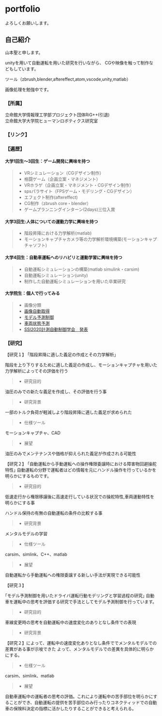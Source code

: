 # portfolio
よろしくお願いします。

## 自己紹介
山本聖と申します。

unityを用いて自動運転を用いた研究を行いながら、
CGや映像を触って制作などもしています。

ツール（zbrush,blender,aftereffect,atom,vscode,unity,matlab）

画像処理を勉強中です。

### 【所属】
立命館大学情報理工学部プロジェクト団体RiG++(引退)   
立命館大学大学院ヒューマンロボティクス研究室

### 【リンク】

### 【遍歴】

#### 大学1回生～3回生：ゲーム開発に興味を持つ
> - VRシミュレーション（CGデザイン制作）
> - 格闘ゲーム（企画立案・マネジメント）
> - VRホラゲ（企画立案・マネジメント・CGデザイン制作）
> - spsパラサイト（FPSゲーム・モデリング・CGデザイン）
> - エフェクト制作(aftereffect)
> - CG制作（zbrush core・blender）
> - ゲームプランニングインターン(2days)三位入賞

#### 大学3回生:人体についての運動力学に興味を持つ
> - 階段昇降における力学解析(matlab)
> - モーションキャプチャカメラ等の力学解析環境構築(モーションキャプチャソフト)

#### 大学4回生：自動車運転へのリハビリと運動学習に興味を持つ
> - 自動運転シミュレーションの構築(matlab simulink・carsim)
> - 自動運転シミュレーション(unity)
> - 制作した自動運転シミュレーションを用いた卒業研究

#### 大学院生：個人で行ってみる
> - 画像分類
> - [画像自動取得](https://github.com/satqueen88/flockrAPI_image)
> - [モデル予測制御](https://github.com/satqueen88/MPC)
> - [車両状態予測](https://github.com/satqueen88/dynamics)
> - [SSI2020計測自動制御学会　発表](https://ssi2020.sice.or.jp/)

### 【研究】


【研究１】
｢階段昇降に適した義足の作成とその力学解析｣

  階段を上り下りするために適した義足の作成し、モーションキャプチャを用いた力学解析によってその評価を行う

  > - 研究目的

  油圧のみでの新たな義足を作成し、その評価を行う事

  > - 研究背景

  一部のトルク負荷が軽減しより階段昇降に適した義足が求められた

  > - 仕様ツール
  
  モーションキャプチャ、CAD
  
  > - 展望

  油圧のみでメンテナンスや価格が抑えられた義足が作成される可能性

【研究２】
｢自動運転から手動運転への操作権限委譲時における障害物回避操舵特性｣
  自動運転の分野で運転者はどの情報を元にハンドル操作を行っているかを明らかにするものです。

  > - 研究目的

  低速走行から権限移譲後に高速走行している状況での操舵特性,車両運動特性を明らかにする事

  ハンドル保持の有無の自動運転の条件の比較する事

  > - 研究背景

  メンタルモデルの学習
  
  > - 仕様ツール
  
  carsim、simlink、C++、matlab
  
  > - 展望

  自動運転から手動運転への権限委譲する新しい手法が実現できる可能性


【研究３】

｢モデル予測制御を用いたドライバ運転行動モデリングと学習過程の研究｣
  自動車を運転中の思考を評価する研究で手法としてモデル予測制御を行っています。

  > - 研究目的

  車線変更時の思考を自動運転中の速度変化のありとなし条件での表現

  > - 研究背景

  【研究２】によって、運転中の速度変化ありとなし条件ででメンタルモデルでの差異がある事が示唆できた
  よって、メンタルモデルでの差異を具体的に明らかにする。

  > - 仕様ツール
  
  carsim、simlink、matlab

> - 展望

  自動車運転中の運転者の思考の評価。これにより運転中の苦手部位を明らかにすることができ、自動運転の提供を苦手部位のみ行ったりコネクティッドでの自動車の保険料決定の指標に活かしたりすることができると考えられる。



